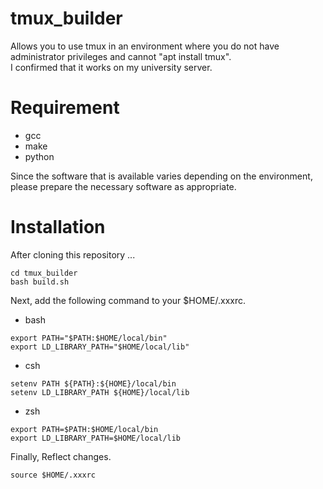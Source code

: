 # tmux_builder
Allows you to use tmux in an environment where you do not have administrator privileges and cannot "apt install tmux".  
I confirmed that it works on my university server.  
# Requirement
- gcc
- make
- python  
  
Since the software that is available varies depending on the environment, please prepare the necessary software as appropriate.  
# Installation
After cloning this repository ...  
```
cd tmux_builder
bash build.sh
```
Next, add the following command to your $HOME/.xxxrc.  
- bash
```
export PATH="$PATH:$HOME/local/bin"
export LD_LIBRARY_PATH="$HOME/local/lib"
```
- csh
```
setenv PATH ${PATH}:${HOME}/local/bin
setenv LD_LIBRARY_PATH ${HOME}/local/lib
```
- zsh  
```
export PATH=$PATH:$HOME/local/bin
export LD_LIBRARY_PATH=$HOME/local/lib
```
Finally, Reflect changes.
```
source $HOME/.xxxrc
```
